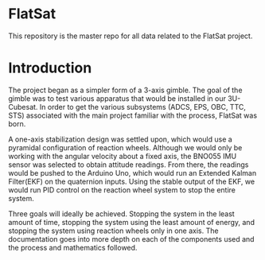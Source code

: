 # FlatSat
This repository is the master repo for all data related to the FlatSat project.

# Introduction
The project began as a simpler form of a 3-axis gimble. The goal of the gimble was to test various apparatus that would be installed in our 3U-Cubesat. In order to get the various subsystems (ADCS, EPS, OBC, TTC, STS) associated with the main project familiar with the process, FlatSat was born.

A one-axis stabilization design was settled upon, which would use a pyramidal configuration of reaction wheels. Although we would only be working with the angular velocity about a fixed axis, the BNO055 IMU sensor was selected to obtain attitude readings. From there, the readings would be pushed to the Arduino Uno, which would run an Extended Kalman Filter(EKF) on the quaternion inputs. Using the stable output of the EKF, we would run PID control on the reaction wheel system to stop the entire system.

Three goals will ideally be achieved. Stopping the system in the least amount of time, stopping the system using the least amount of energy, and stopping the system using reaction wheels only in one axis. The documentation goes into more depth on each of the components used and the process and mathematics followed.
